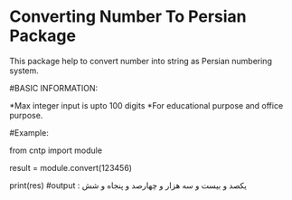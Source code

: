 # Converting Number To Persian Package

This package help to convert number into string as Persian numbering system.

#BASIC INFORMATION:

*Max integer input is upto 100 digits *For educational purpose and office purpose.

#Example:

from cntp import module

result = module.convert(123456)

print(res)  #output : یکصد و بیست و سه هزار و چهارصد و پنجاه و شش 
